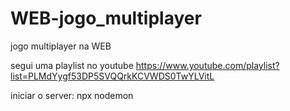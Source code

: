 # WEB-jogo_multiplayer
jogo multiplayer na WEB

segui uma playlist no youtube
https://www.youtube.com/playlist?list=PLMdYygf53DP5SVQQrkKCVWDS0TwYLVitL

iniciar o server: npx nodemon
